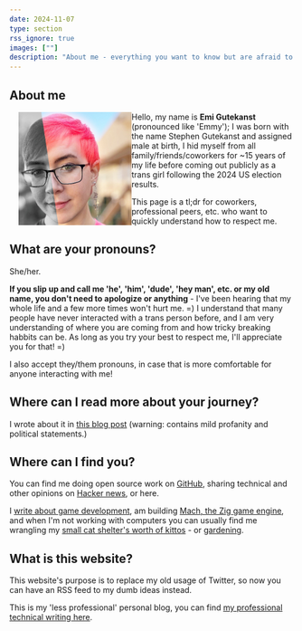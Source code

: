 ```yaml
---
date: 2024-11-07
type: section
rss_ignore: true
images: [""]
description: "About me - everything you want to know but are afraid to ask"
---
```


## About me

<img src="/android-chrome-512x512.png" style="width: 200px; float: left; align-self: start !important; margin-left: 1rem;">

Hello, my name is **Emi Gutekanst** (pronounced like 'Emmy'); I was born with the name Stephen Gutekanst and assigned male at birth, I hid myself from all family/friends/coworkers for ~15 years of my life before coming out publicly as a trans girl following the 2024 US election results.

This page is a tl;dr for coworkers, professional peers, etc. who want to quickly understand how to respect me.

## What are your pronouns?

She/her.

**If you slip up and call me 'he', 'him', 'dude', 'hey man', etc. or my old name, you don't need to apologize or anything** - I've been hearing that my whole life and a few more times won't hurt me. =) I understand that many people have never interacted with a trans person before, and I am very understanding of where you are coming from and how tricky breaking habbits can be. As long as you try your best to respect me, I'll appreciate you for that! =)

I also accept they/them pronouns, in case that is more comfortable for anyone interacting with me!

## Where can I read more about your journey?

I wrote about it in [this blog post](https://emidoots.com/2024/coming-out/) (warning: contains mild profanity and political statements.)

## Where can I find you?

You can find me doing open source work on [GitHub](https://github.com/emidoots), sharing technical and other opinions on [Hacker news](https://news.ycombinator.com/threads?id=emidoots), or here.

I [write about game development](https://devlog.hexops.com/), am building [Mach, the Zig game engine](https://machengine.org/), and when I'm not working with computers you can usually find me wrangling my [small cat shelter's worth of kittos](/categories/kittos) - or [gardening](/categories/gardening).

## What is this website?

This website's purpose is to replace my old usage of Twitter, so now you can have an RSS feed to my dumb ideas instead.

This is my 'less professional' personal blog, you can find [my professional technical writing here](https://devlog.hexops.com).
